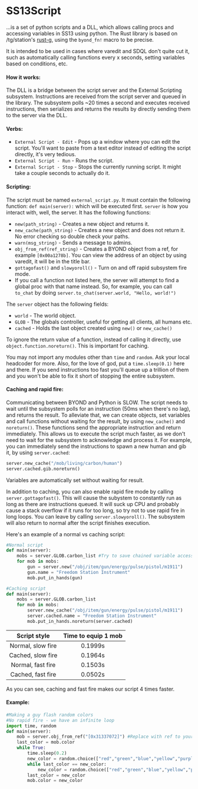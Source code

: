 # SS13Script
...is a set of python scripts and a DLL, which allows calling procs and accessing variables in SS13 using python. The Rust library is based on /tg/station's [rust-g](https://github.com/tgstation/rust-g), using the `byond_fn!` macro to be precise.

It is intended to be used in cases where varedit and SDQL don't quite cut it, such as automatically calling functions every x seconds, setting variables based on conditions, etc.

#### How it works:
The DLL is a bridge between the script server and the External Scripting subsystem. Instructions are received from the script server and queued in the library. The subsystem polls ~20 times a second and executes received instructions, then serializes and returns the results by directly sending them to the server via the DLL.

#### Verbs:
- `External Script - Edit` - Pops up a window where you can edit the script. You'll want to paste from a text editor instead of editing the script directly, it's very tedious.
- `External Script - Run` - Runs the script.
- `External Script - Stop` - Stops the currently running script. It might take a couple seconds to actually do it.

#### Scripting:
The script must be named `external_script.py`. It must contain the following function: `def main(server):` which will be executed first. `server` is how you interact with, well, the server. It has the following functions:
- `new(path_string)` - Creates a new object and returns it.
- `new_cache(path_string)` - Creates a new object and does not return it. No error checking so double check your paths.
- `warn(msg_string)` - Sends a message to admins.
- `obj_from_ref(ref_string)` - Creates a BYOND object from a ref, for example `[0x00a1278b]`. You can view the address of an object by using varedit, it will be in the title bar.
- `gottagofast()` and `slowyoroll()` - Turn on and off rapid subsystem fire mode.
- If you call a function not listed here, the server will attempt to find a global proc with that name instead. So, for example, you can call `to_chat` by doing `server.to_chat(server.world, "Hello, world!")`

The `server` object has the following fields:
- `world` - The world object.
- `GLOB` - The globals controller, useful for getting all clients, all humans etc.
- `cached` - Holds the last object created using `new()` or `new_cache()`

To ignore the return value of a function, instead of calling it directly, use `object.function.noreturn()`. This is important for caching.

You may not import any modules other than `time` and `random`. Ask your local headcoder for more. Also, for the love of god, put a `time.sleep(0.1)` here and there. If you send instructions too fast you'll queue up a trillion of them and you won't be able to fix it short of stopping the entire subsystem.
#### Caching and rapid fire:
Communicating between BYOND and Python is SLOW. The script needs to wait until the subsystem polls for an instruction (50ms when there's no lag), and returns the result. To alleviate that, we can create objects, set variables and call functions without waiting for the result, by using `new_cache()` and `noreturn()`.
These functions send the appropriate instruction and return immediately. This allows us
to execute the script much faster, as we don't need to wait for the subsystem to acknowledge and process it. For example, you can immediately send the instructions to spawn a new human and gib it, by using `server.cached`:
```python
server.new_cache("/mob/living/carbon/human")
server.cached.gib.noreturn()
```
Variables are automatically set without waiting for result.

In addition to caching, you can also enable rapid fire mode by calling `server.gottagofast()`. This will cause the subystem to constantly run as long as there are instructions queued. It will suck up CPU and probably cause a stack overflow if it runs for too long, so try not to use rapid fire in long loops. You can leave by calling `server.slowyoroll()`. The subsystem will also return to normal after the script finishes execution.

Here's an example of a normal vs caching script:
```python
#Normal script
def main(server):
	mobs = server.GLOB.carbon_list #Try to save chained variable accesses like this
	for mob in mobs:
		gun = server.new("/obj/item/gun/energy/pulse/pistol/m1911")
		gun.name = "Freedom Station Instrument"
		mob.put_in_hands(gun)
```

```python
#Caching script
def main(server):
	mobs = server.GLOB.carbon_list
	for mob in mobs:
		server.new_cache("/obj/item/gun/energy/pulse/pistol/m1911")
		server.cached.name = "Freedom Station Instrument"
		mob.put_in_hands.noreturn(server.cached)
```
|   Script style  |Time to equip 1 mob|
|:---------------:|:-----------------:|
|Normal, slow fire|      0.1999s      |
|Cached, slow fire|      0.1964s      |
|Normal, fast fire|      0.1503s      |
|Cached, fast fire|      0.0502s      |
As you can see, caching and fast fire makes our script 4 times faster.

#### Example:
```python
#Making a guy flash random colors
#No rapid fire - we have an infinite loop
import time, random
def main(server):
    mob = server.obj_from_ref("[0x31337072]") #Replace with ref to your favorite player
    last_color = mob.color
    while True:
        time.sleep(0.2)
        new_color = random.choice(["red","green","blue","yellow","purple"])
        while last_color == new_color:
            new_color = random.choice(["red","green","blue","yellow","purple"])
        last_color = new_color
        mob.color = new_color
```